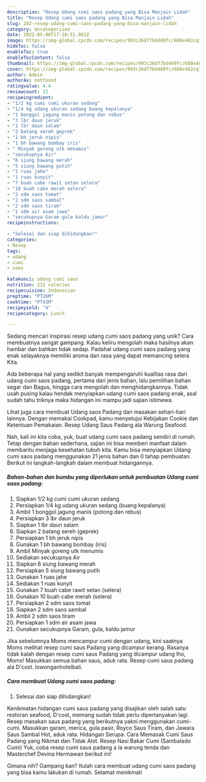 ```yaml
---
description: "Resep Udang cumi saos padang yang Bisa Manjain Lidah"
title: "Resep Udang cumi saos padang yang Bisa Manjain Lidah"
slug: 282-resep-udang-cumi-saos-padang-yang-bisa-manjain-lidah
category: Uncategorized
date: 2022-05-06T17:16:51.061Z
image: https://img-global.cpcdn.com/recipes/993c26d77bd469fc/680x482cq70/udang-cumi-saos-padang-foto-resep-utama.jpg
hideToc: false
enableToc: true
enableTocContent: false
thumbnail: https://img-global.cpcdn.com/recipes/993c26d77bd469fc/680x482cq70/udang-cumi-saos-padang-foto-resep-utama.jpg
cover: https://img-global.cpcdn.com/recipes/993c26d77bd469fc/680x482cq70/udang-cumi-saos-padang-foto-resep-utama.jpg
author: Admin
authorAv: notfound
ratingvalue: 4.4
reviewcount: 22
recipeingredient:
- "1/2 kg cumi cumi ukuran sedang"
- "1/4 kg udang ukuran sedang buang kepalanya"
- "1 bonggol jagung manis potong dan rebus"
- "3 lbr daun jeruk"
- "1 lbr daun salam"
- "2 batang sereh geprek"
- "1 bh jeruk nipis"
- "1 bh bawang bombay iris"
- " Minyak goreng utk menumis"
- "secukupnya Air"
- "6 siung bawang merah"
- "5 siung bawang putih"
- "1 ruas jahe"
- "1 ruas kunyit"
- "7 buah cabe rawit setan selera"
- "10 buah cabe merah selera"
- "2 sdm saos tomat"
- "2 sdm saos sambal"
- "2 sdm saos tiram"
- "1 sdm air asam jawa"
- "secukupnya Garam gula kaldu jamur"
recipeinstructions:

- "Selesai dan siap dihidangkan!"
categories:
- Resep
tags:
- udang
- cumi
- saos

katakunci: udang cumi saos 
nutrition: 212 calories
recipecuisine: Indonesian
preptime: "PT26M"
cooktime: "PT43M"
recipeyield: "4"
recipecategory: Lunch

---
```





Sedang mencari inspirasi resep udang cumi saos padang yang unik? Cara membuatnya sangat gampang. Kalau keliru mengolah maka hasilnya akan hambar dan bahkan tidak sedap. Padahal udang cumi saos padang yang enak selayaknya memiliki aroma dan rasa yang dapat memancing selera Kita.





Ada beberapa hal yang sedikit banyak mempengaruhi kualitas rasa dari udang cumi saos padang, pertama dari jenis bahan, lalu pemilihan bahan segar dan Bagus, hingga cara mengolah dan menghidangkannya. Tidak usah pusing kalau hendak menyiapkan udang cumi saos padang enak,      asal sudah tahu triknya maka hidangan ini mampu jadi sajian istimewa.














Lihat juga cara membuat Udang saos Padang dan masakan sehari-hari lainnya. Dengan memakai Cookpad, kamu menyetujui Kebijakan Cookie dan Ketentuan Pemakaian. Resep Udang Saus Padang ala Warung Seafood.






Nah, kali ini kita coba, yuk, buat udang cumi saos padang sendiri di rumah. Tetap dengan bahan sederhana, sajian ini bisa memberi manfaat dalam membantu menjaga kesehatan tubuh kita. Kamu bisa menyiapkan Udang cumi saos padang menggunakan 21 jenis bahan dan 0 tahap pembuatan. Berikut ini langkah-langkah dalam membuat hidangannya.

<!--inarticleads1-->

##### Bahan-bahan dan bumbu yang diperlukan untuk pembuatan Udang cumi saos padang:

1. Siapkan 1/2 kg cumi cumi ukuran sedang
1. Persiapkan 1/4 kg udang ukuran sedang (buang kepalanya)
1. Ambil 1 bonggol jagung manis (potong dan rebus)
1. Persiapkan 3 lbr daun jeruk
1. Siapkan 1 lbr daun salam
1. Siapkan 2 batang sereh (geprek)
1. Persiapkan 1 bh jeruk nipis
1. Gunakan 1 bh bawang bombay (iris)
1. Ambil  Minyak goreng utk menumis
1. Sediakan secukupnya Air
1. Siapkan 6 siung bawang merah
1. Persiapkan 5 siung bawang putih
1. Gunakan 1 ruas jahe
1. Sediakan 1 ruas kunyit
1. Gunakan 7 buah cabe rawit setan (selera)
1. Gunakan 10 buah cabe merah (selera)
1. Persiapkan 2 sdm saos tomat
1. Siapkan 2 sdm saos sambal
1. Ambil 2 sdm saos tiram
1. Persiapkan 1 sdm air asam jawa
1. Gunakan secukupnya Garam, gula, kaldu jamur


Jika sebelumnya Moms mencampur cumi dengan udang, kini saatnya Moms melihat resep cumi saus Padang yang dicampur kerang. Rasanya tidak kalah dengan resep cumi saus Padang yang dicampur udang lho, Moms! Masukkan semua bahan saus, aduk rata. Resep cumi saus padang ala D&#39;cost. lowonganhotelbali. 

<!--inarticleads2-->

##### Cara membuat Udang cumi saos padang:


1. Selesai dan siap dihidangkan!

Kenikmatan hidangan cumi saus padang yang disajikan oleh salah satu restoran seafood, D&#39;cost, memang sudah tidak perlu dipertanyakan lagi. Resep masakan saus padang yang berikutnya yakni menggunakan cumi-cumi. Masukkan garam, merica, gula pasir, Royco Saus Tiram, dan Jawara Saus Sambal Hot, aduk rata. Hidangan Serupa: Cara Memasak Cumi Saus Padang yang Nikmat dan Tidak Alot. Resep Nasi Bakar Cumi (Sambalado Cumi) Yuk, coba resep cumi saus padang a la warung tenda dan Masterchef Devina Hermawan berikut ini! 

Gimana nih? Gampang kan? Itulah cara membuat udang cumi saos padang yang bisa kamu lakukan di rumah. Selamat menikmati
